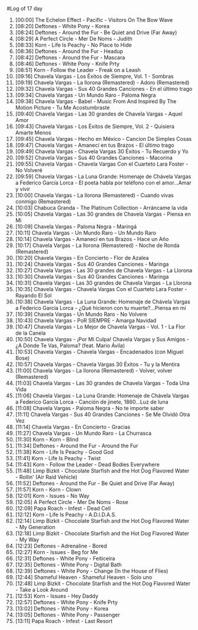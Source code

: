 #Log of 17 day

1. [00:00] The Echelon Effect - Pacific - Visitors On The Bow Wave
1. [08:20] Deftones - White Pony - Korea
1. [08:24] Deftones - Around the Fur - Be Quiet and Drive (Far Away)
1. [08:29] A Perfect Circle - Mer De Noms - Judith
1. [08:33] Korn - Life Is Peachy - No Place to Hide
1. [08:36] Deftones - Around the Fur - Headup
1. [08:42] Deftones - Around the Fur - Mascara
1. [08:46] Deftones - White Pony - Knife Prty
1. [08:51] Korn - Follow the Leader - Freak on a Leash
1. [09:16] Chavela Vargas - Los Éxitos de Siempre, Vol. 1 - Sombras
1. [09:19] Chavela Vargas - La llorona (Remastered) - Adoro (Remastered)
1. [09:32] Chavela Vargas - Sus 40 Grandes Canciones - En el último trago
1. [09:34] Chavela Vargas - Un Mundo Raro - Paloma Negra
1. [09:38] Chavela Vargas - Babel - Music From And Inspired By The Motion Picture - Tu Me Acostumbraste
1. [09:40] Chavela Vargas - Las 30 grandes de Chavela Vargas - Aquel Amor
1. [09:43] Chavela Vargas - Los Éxitos de Siempre, Vol. 2 - Quisiera Amarte Menos
1. [09:45] Chavela Vargas - Hecho en México - Cancion De Simples Cosas
1. [09:47] Chavela Vargas - Amanecí en tus Brazos - El último trago
1. [09:49] Chavela Vargas - Chavela Vargas 30 Éxitos - Tu Recuerdo y Yo
1. [09:52] Chavela Vargas - Sus 40 Grandes Canciones - Macorina
1. [09:55] Chavela Vargas - Chavela Vargas Con el Cuarteto Lara Foster - No Volveré
1. [09:59] Chavela Vargas - La Luna Grande: Homenaje de Chávela Vargas a Federico García Lorca - El poeta habla por teléfono con el amor...Amar y vivir
1. [10:00] Chavela Vargas - La llorona (Remastered) - Cuando vivas conmigo (Remastered)
1. [10:03] Chabuca Granda - The Platinum Collection - Arráncame la vida
1. [10:05] Chavela Vargas - Las 30 grandes de Chavela Vargas - Piensa en Mi
1. [10:09] Chavela Vargas - Paloma Negra - Maringá
1. [10:11] Chavela Vargas - Un Mundo Raro - Un Mundo Raro
1. [10:14] Chavela Vargas - Amanecí en tus Brazos - Hace un Año
1. [10:17] Chavela Vargas - La llorona (Remastered) - Noche de Ronda (Remastered)
1. [10:20] Chavela Vargas - En Concierto - Flor de Azalea
1. [10:24] Chavela Vargas - Sus 40 Grandes Canciones - Maringa
1. [10:27] Chavela Vargas - Las 30 grandes de Chavela Vargas - La Llorona
1. [10:30] Chavela Vargas - Sus 40 Grandes Canciones - Maringa
1. [10:31] Chavela Vargas - Las 30 grandes de Chavela Vargas - La Llorona
1. [10:35] Chavela Vargas - Chavela Vargas Con el Cuarteto Lara Foster - Rayando El Sol
1. [10:38] Chavela Vargas - La Luna Grande: Homenaje de Chávela Vargas a Federico García Lorca - ¿Qué hicieron con tu muerte?...Piensa en mí
1. [10:39] Chavela Vargas - Un Mundo Raro - No Volvere
1. [10:43] Chavela Vargas - PoR SIEMPRE - Amarga Navidad
1. [10:47] Chavela Vargas - Lo Mejor de Chavela Vargas - Vol. 1 - La Flor de la Canela
1. [10:50] Chavela Vargas - ¡Por Mi Culpa! Chavela Vargas y Sus Amigos - ¿A Dónde Te Vas, Paloma? (feat. Mario Ávila)
1. [10:53] Chavela Vargas - Chavela Vargas - Encadenados (con Miguel Bose)
1. [10:57] Chavela Vargas - Chavela Vargas 30 Éxitos - Tu y la Mentira
1. [11:00] Chavela Vargas - La llorona (Remastered) - Volver, volver (Remastered)
1. [11:03] Chavela Vargas - Las 30 grandes de Chavela Vargas - Toda Una Vida
1. [11:06] Chavela Vargas - La Luna Grande: Homenaje de Chávela Vargas a Federico García Lorca - Canción de jinete, 1860...Luz de luna
1. [11:08] Chavela Vargas - Paloma Negra - No te importe saber
1. [11:11] Chavela Vargas - Sus 40 Grandes Canciones - Se Me Olvidó Otra Vez
1. [11:14] Chavela Vargas - En Concierto - Gracias
1. [11:27] Chavela Vargas - Un Mundo Raro - La Churrasca
1. [11:30] Korn - Korn - Blind
1. [11:34] Deftones - Around the Fur - Around the Fur
1. [11:38] Korn - Life Is Peachy - Good God
1. [11:41] Korn - Life Is Peachy - Twist
1. [11:43] Korn - Follow the Leader - Dead Bodies Everywhere
1. [11:48] Limp Bizkit - Chocolate Starfish and the Hot Dog Flavored Water - Rollin' (Air Raid Vehicle)
1. [11:52] Deftones - Around the Fur - Be Quiet and Drive (Far Away)
1. [11:57] Korn - Korn - Clown
1. [12:01] Korn - Issues - No Way
1. [12:05] A Perfect Circle - Mer De Noms - Rose
1. [12:09] Papa Roach - Infest - Dead Cell
1. [12:12] Korn - Life Is Peachy - A.D.I.D.A.S.
1. [12:14] Limp Bizkit - Chocolate Starfish and the Hot Dog Flavored Water - My Generation
1. [12:18] Limp Bizkit - Chocolate Starfish and the Hot Dog Flavored Water - My Way
1. [12:23] Deftones - Adrenaline - Bored
1. [12:27] Korn - Issues - Beg for Me
1. [12:31] Deftones - White Pony - Feiticeira
1. [12:35] Deftones - White Pony - Digital Bath
1. [12:39] Deftones - White Pony - Change (In the House of Flies)
1. [12:44] Shameful Heaven - Shameful Heaven - Solo uno
1. [12:48] Limp Bizkit - Chocolate Starfish and the Hot Dog Flavored Water - Take a Look Around
1. [12:53] Korn - Issues - Hey Daddy
1. [12:57] Deftones - White Pony - Knife Prty
1. [13:02] Deftones - White Pony - Korea
1. [13:05] Deftones - White Pony - Passenger
1. [13:11] Papa Roach - Infest - Last Resort
